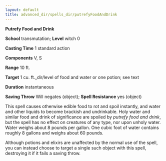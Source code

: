 ```yaml
---
layout: default
title: advanced_dir/spells_dir/putrefyFoodAndDrink
---
```

 **Putrefy Food and Drink**

**School** transmutation; **Level** witch 0

**Casting Time** 1 standard action

**Components** V, S

**Range** 10 ft.

**Target** 1 cu. ft._dir/level of food and water or one potion; see text

**Duration** instantaneous

**Saving Throw** Will negates (object); **Spell Resistance** yes (object)

This spell causes otherwise edible food to rot and spoil instantly, and water and other liquids to become brackish and undrinkable. Holy water and similar food and drink of significance are spoiled by _putrefy food and drink_, but the spell has no effect on creatures of any type, nor upon unholy water. Water weighs about 8 pounds per gallon. One cubic foot of water contains roughly 8 gallons and weighs about 60 pounds.

Although potions and elixirs are unaffected by the normal use of the spell, you can instead choose to target a single such object with this spell, destroying it if it fails a saving throw.

